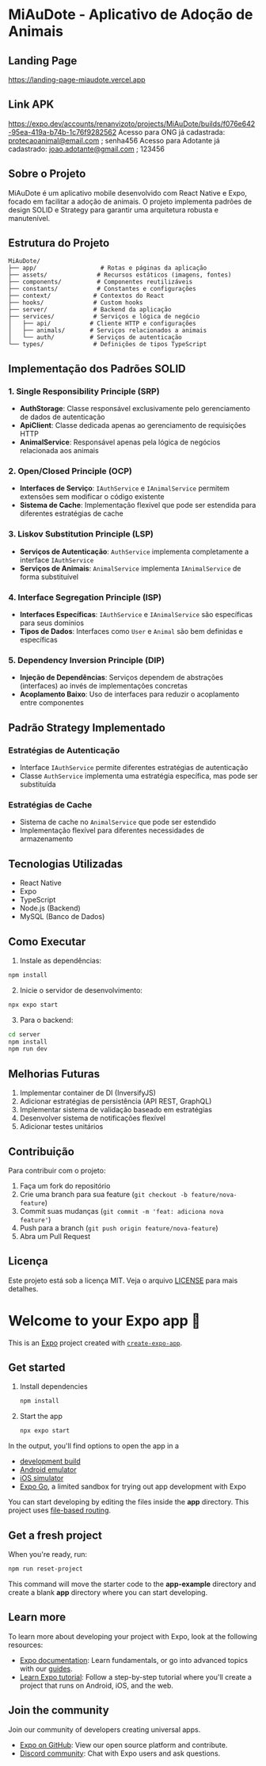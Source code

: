 # MiAuDote - Aplicativo de Adoção de Animais

## Landing Page
https://landing-page-miaudote.vercel.app

## Link APK
https://expo.dev/accounts/renanvizoto/projects/MiAuDote/builds/f076e642-95ea-419a-b74b-1c76f9282562
Acesso para ONG já cadastrada: protecaoanimal@email.com ; senha456
Acesso para Adotante já cadastrado: joao.adotante@gmail.com ; 123456

## Sobre o Projeto
MiAuDote é um aplicativo mobile desenvolvido com React Native e Expo, focado em facilitar a adoção de animais. O projeto implementa padrões de design SOLID e Strategy para garantir uma arquitetura robusta e manutenível.

## Estrutura do Projeto
```
MiAuDote/
├── app/                  # Rotas e páginas da aplicação
├── assets/              # Recursos estáticos (imagens, fontes)
├── components/          # Componentes reutilizáveis
├── constants/           # Constantes e configurações
├── context/            # Contextos do React
├── hooks/              # Custom hooks
├── server/             # Backend da aplicação
├── services/           # Serviços e lógica de negócio
│   ├── api/           # Cliente HTTP e configurações
│   ├── animals/       # Serviços relacionados a animais
│   └── auth/          # Serviços de autenticação
└── types/              # Definições de tipos TypeScript
```

## Implementação dos Padrões SOLID

### 1. Single Responsibility Principle (SRP)
- **AuthStorage**: Classe responsável exclusivamente pelo gerenciamento de dados de autenticação
- **ApiClient**: Classe dedicada apenas ao gerenciamento de requisições HTTP
- **AnimalService**: Responsável apenas pela lógica de negócios relacionada aos animais

### 2. Open/Closed Principle (OCP)
- **Interfaces de Serviço**: `IAuthService` e `IAnimalService` permitem extensões sem modificar o código existente
- **Sistema de Cache**: Implementação flexível que pode ser estendida para diferentes estratégias de cache

### 3. Liskov Substitution Principle (LSP)
- **Serviços de Autenticação**: `AuthService` implementa completamente a interface `IAuthService`
- **Serviços de Animais**: `AnimalService` implementa `IAnimalService` de forma substituível

### 4. Interface Segregation Principle (ISP)
- **Interfaces Específicas**: `IAuthService` e `IAnimalService` são específicas para seus domínios
- **Tipos de Dados**: Interfaces como `User` e `Animal` são bem definidas e específicas

### 5. Dependency Inversion Principle (DIP)
- **Injeção de Dependências**: Serviços dependem de abstrações (interfaces) ao invés de implementações concretas
- **Acoplamento Baixo**: Uso de interfaces para reduzir o acoplamento entre componentes

## Padrão Strategy Implementado

### Estratégias de Autenticação
- Interface `IAuthService` permite diferentes estratégias de autenticação
- Classe `AuthService` implementa uma estratégia específica, mas pode ser substituída

### Estratégias de Cache
- Sistema de cache no `AnimalService` que pode ser estendido
- Implementação flexível para diferentes necessidades de armazenamento

## Tecnologias Utilizadas
- React Native
- Expo
- TypeScript
- Node.js (Backend)
- MySQL (Banco de Dados)

## Como Executar

1. Instale as dependências:
```bash
npm install
```

2. Inicie o servidor de desenvolvimento:
```bash
npx expo start
```

3. Para o backend:
```bash
cd server
npm install
npm run dev
```

## Melhorias Futuras

1. Implementar container de DI (InversifyJS)
2. Adicionar estratégias de persistência (API REST, GraphQL)
3. Implementar sistema de validação baseado em estratégias
4. Desenvolver sistema de notificações flexível
5. Adicionar testes unitários

## Contribuição
Para contribuir com o projeto:
1. Faça um fork do repositório
2. Crie uma branch para sua feature (`git checkout -b feature/nova-feature`)
3. Commit suas mudanças (`git commit -m 'feat: adiciona nova feature'`)
4. Push para a branch (`git push origin feature/nova-feature`)
5. Abra um Pull Request

## Licença
Este projeto está sob a licença MIT. Veja o arquivo [LICENSE](LICENSE) para mais detalhes.

# Welcome to your Expo app 👋

This is an [Expo](https://expo.dev) project created with [`create-expo-app`](https://www.npmjs.com/package/create-expo-app).

## Get started

1. Install dependencies

   ```bash
   npm install
   ```

2. Start the app

   ```bash
   npx expo start
   ```

In the output, you'll find options to open the app in a

- [development build](https://docs.expo.dev/develop/development-builds/introduction/)
- [Android emulator](https://docs.expo.dev/workflow/android-studio-emulator/)
- [iOS simulator](https://docs.expo.dev/workflow/ios-simulator/)
- [Expo Go](https://expo.dev/go), a limited sandbox for trying out app development with Expo

You can start developing by editing the files inside the **app** directory. This project uses [file-based routing](https://docs.expo.dev/router/introduction).

## Get a fresh project

When you're ready, run:

```bash
npm run reset-project
```

This command will move the starter code to the **app-example** directory and create a blank **app** directory where you can start developing.

## Learn more

To learn more about developing your project with Expo, look at the following resources:

- [Expo documentation](https://docs.expo.dev/): Learn fundamentals, or go into advanced topics with our [guides](https://docs.expo.dev/guides).
- [Learn Expo tutorial](https://docs.expo.dev/tutorial/introduction/): Follow a step-by-step tutorial where you'll create a project that runs on Android, iOS, and the web.

## Join the community

Join our community of developers creating universal apps.

- [Expo on GitHub](https://github.com/expo/expo): View our open source platform and contribute.
- [Discord community](https://chat.expo.dev): Chat with Expo users and ask questions.

